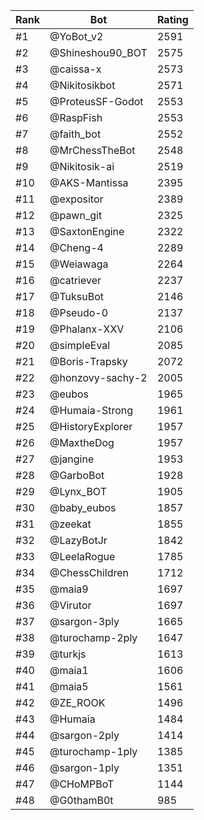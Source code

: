 Rank|Bot|Rating
---|---|---
#1|@YoBot_v2|2591
#2|@Shineshou90_BOT|2575
#3|@caissa-x|2573
#4|@Nikitosikbot|2571
#5|@ProteusSF-Godot|2553
#6|@RaspFish|2553
#7|@faith_bot|2552
#8|@MrChessTheBot|2548
#9|@Nikitosik-ai|2519
#10|@AKS-Mantissa|2395
#11|@expositor|2389
#12|@pawn_git|2325
#13|@SaxtonEngine|2322
#14|@Cheng-4|2289
#15|@Weiawaga|2264
#16|@catriever|2237
#17|@TuksuBot|2146
#18|@Pseudo-0|2137
#19|@Phalanx-XXV|2106
#20|@simpleEval|2085
#21|@Boris-Trapsky|2072
#22|@honzovy-sachy-2|2005
#23|@eubos|1965
#24|@Humaia-Strong|1961
#25|@HistoryExplorer|1957
#26|@MaxtheDog|1957
#27|@jangine|1953
#28|@GarboBot|1928
#29|@Lynx_BOT|1905
#30|@baby_eubos|1857
#31|@zeekat|1855
#32|@LazyBotJr|1842
#33|@LeelaRogue|1785
#34|@ChessChildren|1712
#35|@maia9|1697
#36|@Virutor|1697
#37|@sargon-3ply|1665
#38|@turochamp-2ply|1647
#39|@turkjs|1613
#40|@maia1|1606
#41|@maia5|1561
#42|@ZE_ROOK|1496
#43|@Humaia|1484
#44|@sargon-2ply|1414
#45|@turochamp-1ply|1385
#46|@sargon-1ply|1351
#47|@CHoMPBoT|1144
#48|@G0thamB0t|985

